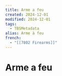 ```yaml
---
title: Arme a feu
created: 2024-12-01
modified: 2024-12-01
tags:
  - TBSMetadata
alias: Arme à feu
french:
  - "[[7802 Firearms]]"
---
```

# Arme a feu
